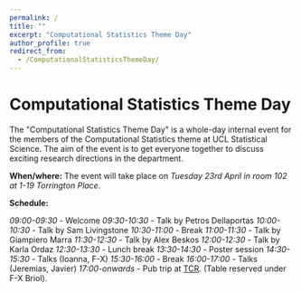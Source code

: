 ```yaml
---
permalink: /
title: ""
excerpt: "Computational Statistics Theme Day"
author_profile: true
redirect_from: 
  - /ComputationalStatisticsThemeDay/
---
```


# Computational Statistics Theme Day

The "Computational Statistics Theme Day" is a whole-day internal event for the members of the Computational Statistics theme at UCL Statistical Science. The aim of the event is to get everyone together to discuss exciting research directions in the department.

**When/where:** The event will take place on *Tuesday 23rd April in room 102 at 1-19 Torrington Place*.

**Schedule:**

*09:00-09:30* - Welcome
*09:30-10:30* -	Talk by Petros Dellaportas
*10:00-10:30* -	Talk by Sam Livingstone
*10:30-11:00*	- Break
*11:00-11:30* - Talk by Giampiero Marra
*11:30-12:30*	- Talk by Alex Beskos
*12:00-12:30* - Talk by Karla Ordaz
*12:30-13:30* - Lunch break
*13:30-14:30*	- Poster session
*14:30-15:30*	- Talks (Ioanna, F-X)
*15:30-16:00*	- Break
*16:00-17:00*	- Talks (Jeremias, Javier)
*17:00-onwards* - Pub trip at [TCR](https://bartcr.com). (Table reserved under F-X Briol).
